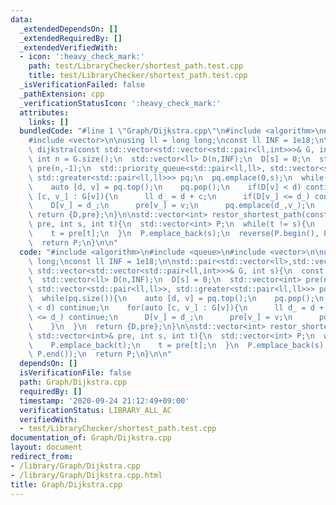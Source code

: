 ```yaml
---
data:
  _extendedDependsOn: []
  _extendedRequiredBy: []
  _extendedVerifiedWith:
  - icon: ':heavy_check_mark:'
    path: test/LibraryChecker/shortest_path.test.cpp
    title: test/LibraryChecker/shortest_path.test.cpp
  _isVerificationFailed: false
  _pathExtension: cpp
  _verificationStatusIcon: ':heavy_check_mark:'
  attributes:
    links: []
  bundledCode: "#line 1 \"Graph/Dijkstra.cpp\"\n#include <algorithm>\n#include <queue>\n\
    #include <vector>\n\nusing ll = long long;\nconst ll INF = 1e18;\n\nstd::pair<std::vector<ll>,std::vector<int>>\
    \ dijkstra(const std::vector<std::vector<std::pair<ll,int>>>& G, int s){\n  const\
    \ int n = G.size();\n  std::vector<ll> D(n,INF);\n  D[s] = 0;\n  std::vector<int>\
    \ pre(n,-1);\n  std::priority_queue<std::pair<ll,ll>, std::vector<std::pair<ll,ll>>,\
    \ std::greater<std::pair<ll,ll>>> pq;\n  pq.emplace(0,s);\n  while(pq.size()){\n\
    \    auto [d, v] = pq.top();\n    pq.pop();\n    if(D[v] < d) continue;\n    for(auto\
    \ [c, v_] : G[v]){\n      ll d_ = d + c;\n      if(D[v_] <= d_) continue;\n  \
    \    D[v_] = d_;\n      pre[v_] = v;\n      pq.emplace(d_,v_);\n    }\n  }\n \
    \ return {D,pre};\n}\n\nstd::vector<int> restor_shortest_path(const std::vector<int>&\
    \ pre, int s, int t){\n  std::vector<int> P;\n  while(t != s){\n    P.emplace_back(t);\n\
    \    t = pre[t];\n  }\n  P.emplace_back(s);\n  reverse(P.begin(), P.end());\n\
    \  return P;\n}\n\n"
  code: "#include <algorithm>\n#include <queue>\n#include <vector>\n\nusing ll = long\
    \ long;\nconst ll INF = 1e18;\n\nstd::pair<std::vector<ll>,std::vector<int>> dijkstra(const\
    \ std::vector<std::vector<std::pair<ll,int>>>& G, int s){\n  const int n = G.size();\n\
    \  std::vector<ll> D(n,INF);\n  D[s] = 0;\n  std::vector<int> pre(n,-1);\n  std::priority_queue<std::pair<ll,ll>,\
    \ std::vector<std::pair<ll,ll>>, std::greater<std::pair<ll,ll>>> pq;\n  pq.emplace(0,s);\n\
    \  while(pq.size()){\n    auto [d, v] = pq.top();\n    pq.pop();\n    if(D[v]\
    \ < d) continue;\n    for(auto [c, v_] : G[v]){\n      ll d_ = d + c;\n      if(D[v_]\
    \ <= d_) continue;\n      D[v_] = d_;\n      pre[v_] = v;\n      pq.emplace(d_,v_);\n\
    \    }\n  }\n  return {D,pre};\n}\n\nstd::vector<int> restor_shortest_path(const\
    \ std::vector<int>& pre, int s, int t){\n  std::vector<int> P;\n  while(t != s){\n\
    \    P.emplace_back(t);\n    t = pre[t];\n  }\n  P.emplace_back(s);\n  reverse(P.begin(),\
    \ P.end());\n  return P;\n}\n\n"
  dependsOn: []
  isVerificationFile: false
  path: Graph/Dijkstra.cpp
  requiredBy: []
  timestamp: '2020-09-24 21:12:49+09:00'
  verificationStatus: LIBRARY_ALL_AC
  verifiedWith:
  - test/LibraryChecker/shortest_path.test.cpp
documentation_of: Graph/Dijkstra.cpp
layout: document
redirect_from:
- /library/Graph/Dijkstra.cpp
- /library/Graph/Dijkstra.cpp.html
title: Graph/Dijkstra.cpp
---
```

